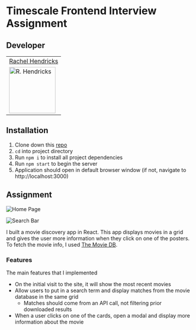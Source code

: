 # Timescale Frontend Interview Assignment

## Developer
<table>
    <tr>
        <td><a href="https://github.com/rhen92">Rachel Hendricks</td>
    </tr>
    <tr>
      <td><img src="https://avatars.githubusercontent.com/u/76266623?v=4" alt="R. Hendricks" width="125" height="auto" /></td>
    </tr>
</table>

## Installation
1. Clone down this [repo](https://github.com/rhen92/frontend-assignment)
2. `cd` into project directory
3. Run `npm i` to install all project dependencies
4. Run `npm start` to begin the server
5. Application should open in default browser window (if not, navigate to http://localhost:3000)

## Assignment

![Home Page](https://media.giphy.com/media/lIuIxRf67csFtLpc3A/giphy.gif)

![Search Bar](https://media.giphy.com/media/SXWFaK80tD0Dsp58bl/giphy.gif)

I built a movie discovery app in React. This app
displays movies in a grid and gives the user more information when they click on
one of the posters. To fetch the movie info, I used [The Movie DB][movieDB].

### Features

The main features that I implemented
- On the initial visit to the site, it will show the most recent movies
- Allow users to put in a search term and display matches from the movie database in the same grid
  - Matches should come from an API call, not filtering prior downloaded results  
- When a user clicks on one of the cards, open a modal and display more information about the movie


[movieDB]: https://developers.themoviedb.org/3/getting-started/introduction
[figma]: https://www.figma.com/file/KKkrDYSUAuRavpqRingRdZ/Movie-Grid?node-id=0%3A1
